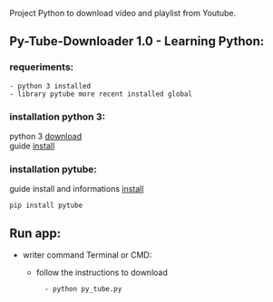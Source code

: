 
Project Python to download vídeo and playlist from Youtube.
## Py-Tube-Downloader 1.0 - Learning Python:


### requeriments:
	- python 3 installed
	- library pytube more recent installed global  
	
### installation python 3:
python 3 [download](https://www.python.org/)<br>
guide [install](https://python.org.br/instalacao-windows/)
	
### installation pytube:
guide install and informations [install](https://pypi.org/project/pytube/) 
	
	pip install pytube  


## Run app:
 - writer command Terminal or CMD:
 	- follow the instructions to download
 			
 			- python py_tube.py
 	

